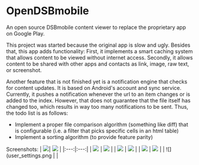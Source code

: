 # OpenDSBmobile
An open source DSBmobile content viewer to replace the proprietary app on Google Play.

This project was started because the original app is slow and ugly. Besides that, this app adds functionality: First, it implements a smart caching system that allows content to be viewed without internet access. Secondly, it allows content to be shared with other apps and contacts as link, image, raw text, or screenshot.

Another feature that is not finished yet is a notification engine that checks for content updates. It is based on Android's account and sync service. Currently, it pushes a notification whenever the url to an item changes or is added to the index. However, that does not guarantee that the file itself has changed too, which results in way too many notifications to be sent. Thus, the todo list is as follows:

- Implement a proper file comparison algorithm (something like diff) that is configurable (i.e. a filter that picks specific cells in an html table)
- Implement a sorting algorithm (to provide feature parity)

Screenshots:
| ![](drawer.png)| ![](user_drawer.png) |
|:---:|:---:|
| ![](login.png) | ![](content_overview.png) |
| ![](image_1.png) | ![](image_2.png) |
| ![](timetable.png) | ![](news.png) |
| ![](user_settings.png |   |
